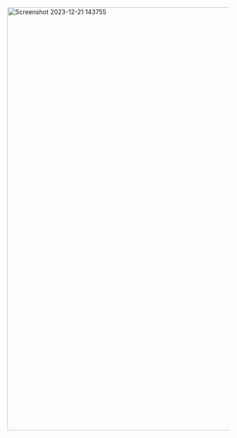 <img width="960" alt="Screenshot 2023-12-21 143755" src="https://github.com/NavneetSharma21/To-do-list/assets/122196778/b8c168e6-b1af-4d21-aa4f-cf52de1bb13b">
